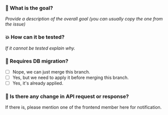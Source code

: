 ### :tophat: What is the goal?

_Provide a description of the overall goal (you can usually copy the one from the issue)_

### :boom: How can it be tested?

_If it cannot be tested explain why._

### :floppy_disk: Requires DB migration?

- [ ] Nope, we can just merge this branch.
- [ ] Yes, but we need to apply it before merging this branch.
- [ ] Yes, it's already applied.

### :speech_balloon: Is there any change in API request or response?

If there is, please mention one of the frontend member here for notification.

